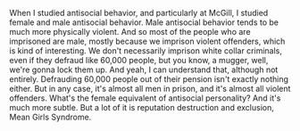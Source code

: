  When I studied antisocial behavior, and particularly at McGill, I studied female and male antisocial behavior. Male antisocial behavior tends to be much more physically violent. And so most of the people who are imprisoned are male, mostly because we imprison violent offenders, which is kind of interesting. We don't necessarily imprison white collar criminals, even if they defraud like 60,000 people, but you know, a mugger, well, we're gonna lock them up. And yeah, I can understand that, although not entirely. Defrauding 60,000 people out of their pension isn't exactly nothing either. But in any case, it's almost all men in prison, and it's almost all violent offenders. What's the female equivalent of antisocial personality? And it's much more subtle. But a lot of it is reputation destruction and exclusion, Mean Girls Syndrome.